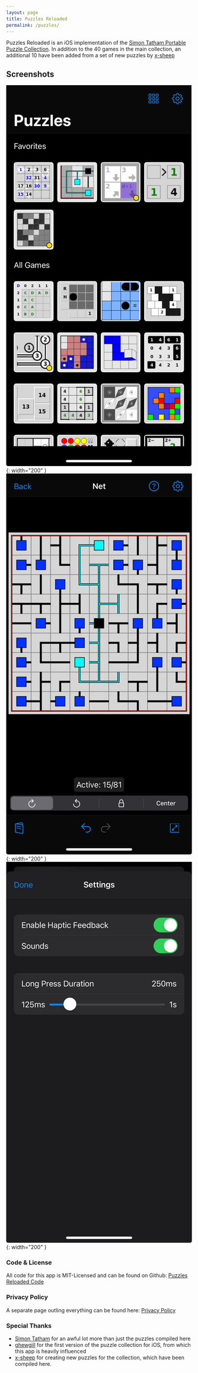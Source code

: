 ```yaml
---
layout: page
title: Puzzles Reloaded
permalink: /puzzles/
---
```


Puzzles Reloaded is an iOS implementation of the [Simon Tatham Portable Puzzle Collection](https://www.chiark.greenend.org.uk/~sgtatham/puzzles/). In addition to the 40 games in the main collection, an additional 10 have been added from a set of new puzzles by [x-sheep](https://github.com/x-sheep)

## Screenshots

![Image of the puzzles app homepage, in tile view and showing sorted favorites](/assets/images/puzzles/ios-homepage.png){: width="200" }
![Image showing the name 'net' in progress](/assets/images/puzzles/ios-net.png){: width="200" }
![Image showing the settings screen of the puzzles app](/assets/images/puzzles/ios-settings-blank.png){: width="200" }

### Code & License

All code for this app is MIT-Licensed and can be found on Github: [Puzzles Reloaded Code](https://github.com/KyleDSwarner/puzzles-reloaded)

### Privacy Policy

A separate page outling everything can be found here: [Privacy Policy](/puzzles/privacy)

### Special Thanks

- [Simon Tatham](https://www.chiark.greenend.org.uk/~sgtatham/) for an awful lot more than just the puzzles compiled here
- [ghewgill](https://github.com/ghewgill) for the first version of the puzzle collection for iOS, from which this app is heavily influenced
- [x-sheep](https://github.com/x-sheep) for creating new puzzles for the collection, which have been compiled here.